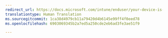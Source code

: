 ```yaml
---
redirect_url: https://docs.microsoft.com/intune/enduser/your-device-is-missing-a-required-certificate-landing-android
translationtype: Human Translation
ms.sourcegitcommit: 1ca38d4979cb11a79420d4b6145e99ff4f0eed78
ms.openlocfilehash: 6903069345b2a7ed5a250cde2eb6ad3fe3ae51f9

---
```




<!--HONumber=Jan17_HO5-->


